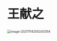 # 王献之

<img src="/image/image-20211114200243354.png" alt="image-20211114200243354" style="zoom:50%;" />